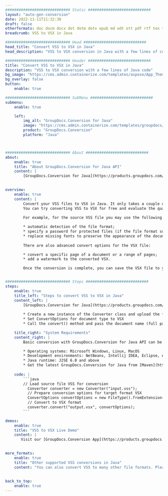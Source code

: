 ```yaml
---
############################# Static ############################
layout: "auto-gen-conversion"
date: 2022-11-11T11:32:30
draft: false
otherformats: doc docm docx dot dotm dotx epub md odt ott pdf rtf tex txt vdx vsdm vsdx vssm vssx vstm vstx vsx vtx xps
breadcrumb: VSS to VSX in Java

############################# Head ############################
head_title: "Convert VSS to VSX in Java"
head_description: "VSS to VSX conversion in Java with a few lines of code. Convert over 160 file formats using the GroupDocs document conversion API for Java"

############################# Header ############################
title: "Convert VSS to VSX in Java"
description: "VSS to VSX conversion with a few lines of Java code"
bg_image: "https://cms.admin.containerize.com/templates/aspose/App_Themes/V3/images/bg/header1.png"
bg_overlay: false
button:
    enable: true

############################# SubMenu ############################
submenu:
    enable: true

    left:
        img_alt: "GroupDocs.Conversion for Java"
        image: "https://cms.admin.containerize.com/templates/groupdocs/images/product-logos/90x90-noborder/groupdocs-conversion-java.png"
        product: "GroupDocs.Conversion"
        platform: "Java"



############################# About ############################
about:
    enable: true
    title: "About GroupDocs.Conversion for Java API"
    content: |
        [GroupDocs.Conversion for Java](https://products.groupdocs.com/conversion/java/) is an advanced file format conversion API for converting between popular image and document formats such as Microsoft Office, OpenDocument, PDF, HTML, email, CAD. and much more with just a few lines of code. The native API automatically detects the formats of the original documents and offers many options for customizing the converted documents. Along with the function of extracting information from a document, it also supports caching of the conversion results to the local disk by default. However, any type of cache storage can be supported by implementing the appropriate interfaces - Amazon S3, Dropbox, Google Drive, Windows Azure, Reddis, or any others.
    

overview:
    enable: true
    content: |
        Convert your VSS files to VSX in Java. It only takes a couple of lines of Java code on any platform of your choice, such as Windows, Linux, macOS.
        You can try converting VSS to VSX for free and evaluate the quality of the conversion results. Along with simple file conversion scripts, you can try more sophisticated options for loading the VSS source file and storing the VSX output. 
        
        For example, for the source VSS file you may use the following load options:

        * automatic detection of the file format;
        * specify a password for protected files (if the file format supports it);
        * replace missing fonts to preserve the appearance of the document.
        
        There are also advanced convert options for the VSX file:

        * convert a specific page of a document or a range of pages;
        * add a watermark to the converted VSX.

        Once the conversion is complete, you can save the VSX file to your local file path or to any third party storage such as FTP, Amazon S3, Google Drive, Dropbox etc. Please note - to convert VSS to VSX, you do not need to install any additional software, such as MS Office, Open Office, Adobe Acrobat Reader etc.


############################# Steps ############################
steps:
    enable: true
    title_left: "Steps to convert VSS to VSX in Java"
    content_left: |
        [GroupDocs.Conversion for Java](https://products.groupdocs.com/conversion/java/) allows developers to easily convert VSS file to VSX with a few lines of code.
        
        * Create a new instance of the Converter class and upload the file VSS with the full path
        * Set ConvertOptions for document type to VSX
        * Call the convert() method and pass the document name (full path) and format (VSX) as a parameter

    title_right: "System Requirements"
    content_right: |
        Basic conversion with GroupDocs.Conversion for Java API can be done with just a few lines of code. Our APIs are supported on all major platforms and operating systems. Before executing the code below, make sure you have the following prerequisites installed on your system.

        * Operating systems: Microsoft Windows, Linux, MacOS
        * Development environments: NetBeans, Intellij IDEA, Eclipse, etc.
        * Java runtime: J2SE 6.0 and above
        * Get the latest GroupDocs.Conversion for Java from [Maven](https://repository.groupdocs.com/webapp/#/artifacts/browse/tree/General/repo/com/groupdocs/groupdocs-conversion)
         
    code: |
        ```java    
        // Load source file VSS for conversion
          Converter converter = new Converter("input.vss");
          // Prepare conversion options for target format VSX
          ConvertOptions convertOptions = new FileType().fromExtension("vsx").getConvertOptions();
          // Convert to VSX format
          converter.convert("output.vsx", convertOptions);
        ```

demos:
    enable: true
    title: "VSS to VSX Live Demo"
    content: |
       Visit our [GroupDocs.Conversion App](https://products.groupdocs.app/conversion/family) website and try VSS to VSX conversion now. The free demo has the following benefits
          

more_formats:
    enable: true
    title: "Other supported VSS conversions in Java"
    content: "You can also convert VSS to many other file formats. Please see the list below."
       
       
back_to_top:
    enable: true
---
```

